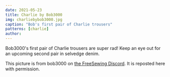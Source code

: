 ```yaml
---
date: 2021-05-23
title: Charlie by Bob3000
img: charliebybob3000.jpg
caption: "Bob's first pair of Charlie trousers"
patterns: [charlie]
author:
---
```


Bob3000's first pair of Charlie trousers are super rad! Keep an eye out for an upcoming second pair in selvedge denim.

<Note>

This picture is from bob3000 on [the FreeSewing Discord](https://chat.freesewing.org/). It is reposted here with permission.

</Note>
